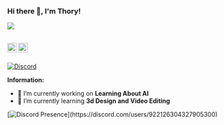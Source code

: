 ### Hi there 👋, I'm Thory!
![](https://visitor-badge.laobi.icu/badge?page_id=thoryy.thoryy&style=for-the-badge)


<br/>
<a href="https://discord.com/users/922126304327905300" target="_blank" >
    <img align ="left" alt="Thory's Discord" width="22px" src ="https://cdn.jsdelivr.net/npm/simple-icons@v3/icons/discord.svg" />
  </a>
  <a href="https://github.com/thoryy" target="_blank">
    <img align ="left" alt="Thory's Github " width="22px" src ="https://cdn.jsdelivr.net/npm/simple-icons@v3/icons/github.svg" />
  </a>

![]()

<br/>

<!-- ![https://discord.c99.nl/widget/theme-3/922126304327905300.png) -->
<a href="https://discord.com/users/922126304327905300">
<img src="https://discord.c99.nl/widget/theme-3/922126304327905300.png" alt="Discord"/>
</a>

 **Information:**

- 🔭 I’m currently working on  **Learning About AI**
- 🌱 I’m currently learning  **3d Design and Video Editing**



[![Discord Presence](https://lanyard-profile-readme.vercel.app/api/922126304327905300?theme=light&bg=809ecf&animated=true&hideDiscrim=true&borderRadius=30px&idleMessage=Probably%20doing%20something%20else...)](https://discord.com/users/922126304327905300)

